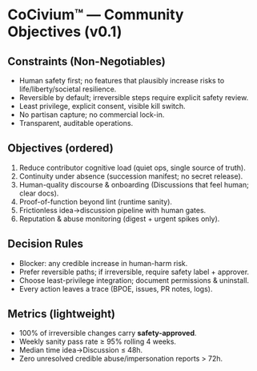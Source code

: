 <!-- status: stub; target: 150+ words -->
# CoCivium™ — Community Objectives (v0.1)

## Constraints (Non-Negotiables)
- Human safety first; no features that plausibly increase risks to life/liberty/societal resilience.
- Reversible by default; irreversible steps require explicit safety review.
- Least privilege, explicit consent, visible kill switch.
- No partisan capture; no commercial lock-in.
- Transparent, auditable operations.

## Objectives (ordered)
1. Reduce contributor cognitive load (quiet ops, single source of truth).
2. Continuity under absence (succession manifest; no secret release).
3. Human-quality discourse & onboarding (Discussions that feel human; clear docs).
4. Proof-of-function beyond lint (runtime sanity).
5. Frictionless idea→discussion pipeline with human gates.
6. Reputation & abuse monitoring (digest + urgent spikes only).

## Decision Rules
- Blocker: any credible increase in human-harm risk.
- Prefer reversible paths; if irreversible, require safety label + approver.
- Choose least-privilege integration; document permissions & uninstall.
- Every action leaves a trace (BPOE, issues, PR notes, logs).

## Metrics (lightweight)
- 100% of irreversible changes carry **safety-approved**.
- Weekly sanity pass rate ≥ 95% rolling 4 weeks.
- Median time idea→Discussion ≤ 48h.
- Zero unresolved credible abuse/impersonation reports > 72h.


